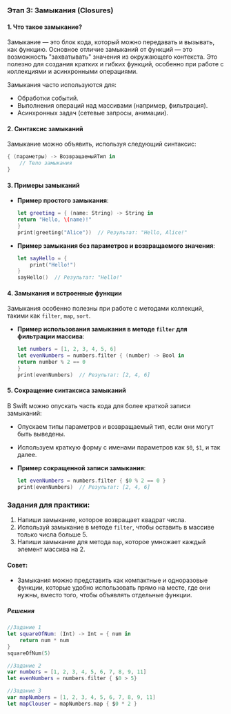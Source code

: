 ### Этап 3: Замыкания (Closures)

#### 1. Что такое замыкание?

Замыкание — это блок кода, который можно передавать и вызывать, как функцию. Основное отличие замыканий от функций — это возможность "захватывать" значения из окружающего контекста. Это полезно для создания кратких и гибких функций, особенно при работе с коллекциями и асинхронными операциями.

Замыкания часто используются для:

- Обработки событий.
- Выполнения операций над массивами (например, фильтрация).
- Асинхронных задач (сетевые запросы, анимации).

#### 2. Синтаксис замыканий

Замыкание можно объявить, используя следующий синтаксис:

```swift
{ (параметры) -> ВозвращаемыйТип in
    // Тело замыкания
}
```

#### 3. Примеры замыканий

- **Пример простого замыкания**:
    
	```swift
	let greeting = { (name: String) -> String in
	return "Hello, \(name)!"
	}
	print(greeting("Alice"))  // Результат: "Hello, Alice!"
	```
    
- **Пример замыкания без параметров и возвращаемого значения**:
    
	```swift
	let sayHello = {
	    print("Hello!")
	}
	sayHello()  // Результат: "Hello!"
	```

#### 4. Замыкания и встроенные функции

Замыкания особенно полезны при работе с методами коллекций, такими как `filter`, `map`, `sort`.

- **Пример использования замыкания в методе `filter` для фильтрации массива**:
    
	```swift
	let numbers = [1, 2, 3, 4, 5, 6]
	let evenNumbers = numbers.filter { (number) -> Bool in
	return number % 2 == 0
	}
	print(evenNumbers)  // Результат: [2, 4, 6]
	```
    

#### 5. Сокращение синтаксиса замыканий

В Swift можно опускать часть кода для более краткой записи замыканий:

- Опускаем типы параметров и возвращаемый тип, если они могут быть выведены.
    
- Используем краткую форму с именами параметров как `$0`, `$1`, и так далее.
    
- **Пример сокращенной записи замыкания**:
    
	```swift
	let evenNumbers = numbers.filter { $0 % 2 == 0 }
	print(evenNumbers)  // Результат: [2, 4, 6]
	```
    

### Задания для практики:

1. Напиши замыкание, которое возвращает квадрат числа.
2. Используй замыкание в методе `filter`, чтобы оставить в массиве только числа больше 5.
3. Напиши замыкание для метода `map`, которое умножает каждый элемент массива на 2.

#### Совет:

- Замыкания можно представить как компактные и одноразовые функции, которые удобно использовать прямо на месте, где они нужны, вместо того, чтобы объявлять отдельные функции.

##### Решения 
```swift
//Задание 1
let squareOfNum: (Int) -> Int = { num in
    return num * num
}
squareOfNum(5)

//Задание 2
var numbers = [1, 2, 3, 4, 5, 6, 7, 8, 9, 11]
let evenNumbers = numbers.filter { $0 > 5}

//Задание 3
var mapNumbers = [1, 2, 3, 4, 5, 6, 7, 8, 9, 11]
let mapClouser = mapNumbers.map { $0 * 2 }
```